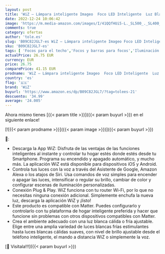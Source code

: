 ```yaml
---
layout: post
title: 'WiZ – Lámpara inteligente Imageo  Foco LED Inteligente  Luz Blanca de Cálida a Fría  Compatible con Alexa y Google Home  Color Negro'
date: 2022-12-24 10:06:42
image: 'https://m.media-amazon.com/images/I/41QQfHUi5-L._SL500_._SL400_.jpg'
comments: true
category: ofertas
author: 'tole.es'
slug: 'B09C82JGL7-es WiZ – Lámpara inteligente Imageo Foco LED Inteligente Luz...'
sku: 'B09C82JGL7-es'
tags: [ 'Focos para el techo','Focos y barras para focos','Iluminación','Iluminación de interior','alexa','google','home','wiz','🇪🇸', ]
actualPrice: 26.75 EUR
currency: EUR
price: 26.75
comparePrice: 41.15 EUR
prodname: 'WiZ – Lámpara inteligente Imageo  Foco LED Inteligente  Luz Blanca de Cálida a Fría  Compatible con Alexa y Google Home  Color Negro'
country: 'es'
flag: '🇪🇸'
brand: 'WiZ'
buyurl: 'https://www.amazon.es/dp/B09C82JGL7/?tag=tolees-21'
descuento: '34.99'
average: '24.005'
---
```


Ahora mismo tienes [{{< param title >}}]({{< param buyurl >}}) en el siguiente enlace!

[![{{< param prodname >}}]({{< param image >}})]({{< param buyurl >}})

🔎:

- Descarga la App WiZ: Disfruta de las ventajas de las funciones inteligentes al instante y controlar tu hogar estés donde estés desde tu Smartphone. Programa su encendido y apagado automático, y mucho más. La aplicación WiZ está disponible para dispositivos iOS y Android.
- Controla tus luces con la voz a través del Asistente de Google, Amazon Alexa o los atajos de Siri. Usa comandos de voz simples para encender o apagar las luces, intensificar o regular su brillo, cambiar de color y configurar escenas de iluminación personalizadas.
- Conexión Plug & Play. WiZ funciona con tu router Wi-Fi, por lo que no necesitas ninguna conexión adicional. Simplemente enchufa la nueva luz, descarga la aplicación WiZ y ¡listo!
- Este producto es compatible con Matter. Puedes configurarlo y controlarlo con tu plataforma de hogar inteligente preferida y hacer que funcione sin problemas con otros dispositivos compatibles con Matter.
- Crea el ambiente adecuado con una luz blanca cálida o fría ajustable. Elige entre una amplia variedad de luces blancas frías estimulantes hasta luces blancas cálidas suaves, con nivel de brillo ajustable desde el teléfono inteligente, el mando a distancia WiZ o simplemente la voz.

[🛒 Visítala!!!]({{< param buyurl >}})
